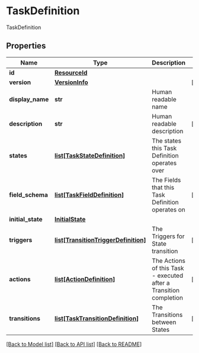 # TaskDefinition

TaskDefinition

## Properties
Name | Type | Description | Notes
------------ | ------------- | ------------- | -------------
**id** | [**ResourceId**](ResourceId.md) |  | 
**version** | [**VersionInfo**](VersionInfo.md) |  | [optional] 
**display_name** | **str** | Human readable name | 
**description** | **str** | Human readable description | [optional] 
**states** | [**list[TaskStateDefinition]**](TaskStateDefinition.md) | The states this Task Definition operates over | 
**field_schema** | [**list[TaskFieldDefinition]**](TaskFieldDefinition.md) | The Fields that this Task Definition operates on | [optional] 
**initial_state** | [**InitialState**](InitialState.md) |  | 
**triggers** | [**list[TransitionTriggerDefinition]**](TransitionTriggerDefinition.md) | The Triggers for State transition | [optional] 
**actions** | [**list[ActionDefinition]**](ActionDefinition.md) | The Actions of this Task - executed after a Transition completion | [optional] 
**transitions** | [**list[TaskTransitionDefinition]**](TaskTransitionDefinition.md) | The Transitions between States | [optional] 

[[Back to Model list]](../README.md#documentation-for-models) [[Back to API list]](../README.md#documentation-for-api-endpoints) [[Back to README]](../README.md)


